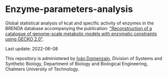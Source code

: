# Enzyme-parameters-analysis

Global statistical analysis of kcat and specific activity of enzymes in the BRENDA database accompanying the publication: ["Reconstruction of a catalogue of genome-scale metabolic models with enzymatic constraints using GECKO 2.0"](https://www.biorxiv.org/content/10.1101/2021.03.05.433259v1.abstract).

Last update: 2022-06-08

This repository is administered by [Iván Domenzain](https://github.com/IVANDOMENZAIN), Division of Systems and Synthetic Biology, Department of Biology and Biological Engineering, Chalmers University of Technology.

